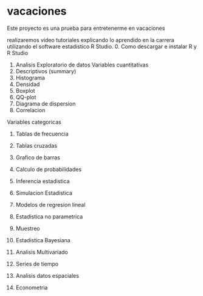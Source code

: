 # vacaciones
Este proyecto es una prueba para entretenerme en vacaciones

realizaremos video tutoriales explicando lo aprendido en la carrera utilizando el software estadistico R Studio.
0. Como descargar e instalar R y R Studio

1. Analisis Exploratorio de datos
  Variables cuantitativas
  1. Descriptivos (summary)
  2. Histograma
  3. Densidad
  4. Boxplot
  5. QQ-plot
  6. Diagrama de dispersion
  7. Correlacion
  
  Variables categoricas
  1. Tablas de frecuencia
  2. Tablas cruzadas
  3. Grafico de barras
  
2. Calculo de probabilidades
3. Inferencia estadistica
4. Simulacion Estadistica
5. Modelos de regresion lineal
6. Estadistica no parametrica
7. Muestreo
8. Estadistica Bayesiana
9. Analisis Multivariado
10. Series de tiempo
11. Analisis datos espaciales
12. Econometria


